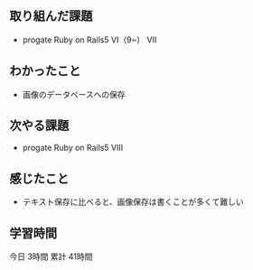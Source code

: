 ## 取り組んだ課題
- progate Ruby on Rails5 Ⅵ（9~） Ⅶ
## わかったこと
- 画像のデータベースへの保存
## 次やる課題
- progate Ruby on Rails5 Ⅷ
## 感じたこと
- テキスト保存に比べると、画像保存は書くことが多くて難しい
## 学習時間
今日 3時間
累計 41時間
